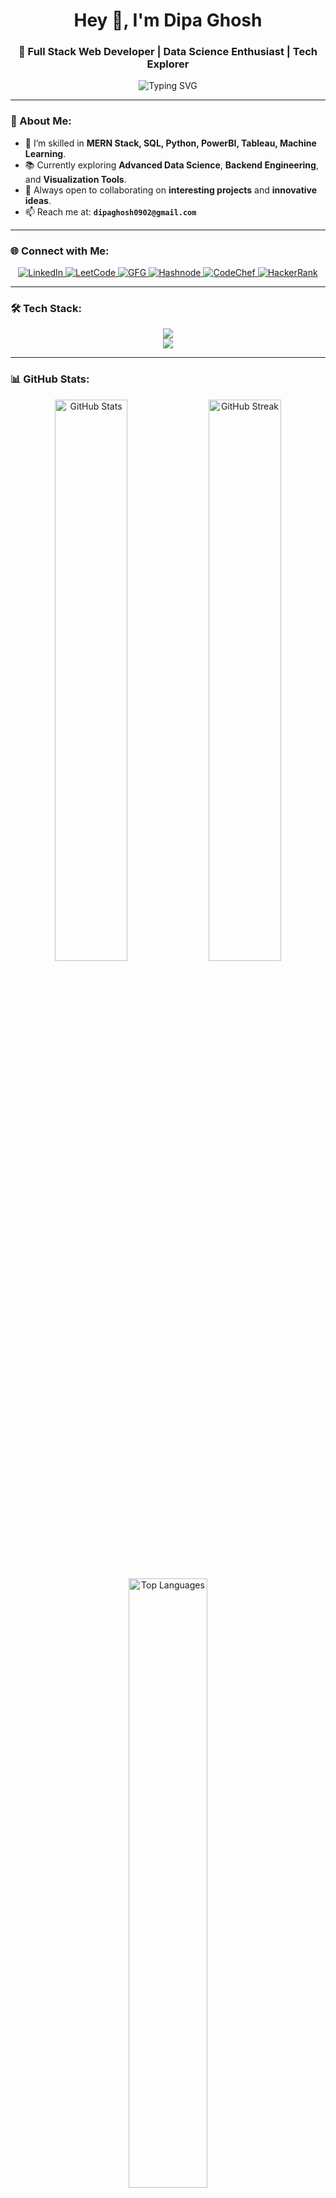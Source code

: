 <!-- Profile README.md -->

<h1 align="center">Hey 👋, I'm Dipa Ghosh</h1>
<h3 align="center">🚀 Full Stack Web Developer | Data Science Enthusiast | Tech Explorer</h3>

<p align="center">
  <img src="https://readme-typing-svg.demolab.com/?lines=Full+Stack+MERN+Developer;Data+Science+Aspirant;Machine+Learning+Explorer;Open+Source+Contributor&font=Fira+Code&center=true&width=500&height=45&color=0E75B6&vCenter=true&pause=1000" alt="Typing SVG" />
</p>

---

### 🚀 About Me:
- 🌱 I’m skilled in **MERN Stack, SQL, Python, PowerBI, Tableau, Machine Learning**.
- 📚 Currently exploring **Advanced Data Science**, **Backend Engineering**, and **Visualization Tools**.
- 🎯 Always open to collaborating on **interesting projects** and **innovative ideas**.
- 📫 Reach me at: **`dipaghosh0902@gmail.com`**

---

### 🌐 Connect with Me:
<p align="center">
  <a href="https://www.linkedin.com/in/dipa-ghosh-122041266/" target="_blank">
    <img src="https://img.shields.io/badge/LinkedIn-%230077B5.svg?style=for-the-badge&logo=linkedin&logoColor=white" alt="LinkedIn"/>
  </a>
  <a href="https://leetcode.com/u/dipa_4567/" target="_blank">
    <img src="https://img.shields.io/badge/LeetCode-%23FFA116.svg?style=for-the-badge&logo=leetcode&logoColor=white" alt="LeetCode"/>
  </a>
  <a href="https://www.geeksforgeeks.org/user/dipaghognr0/" target="_blank">
    <img src="https://img.shields.io/badge/GeeksforGeeks-14A800?style=for-the-badge&logo=geeksforgeeks&logoColor=white" alt="GFG"/>
  </a>
  <a href="https://hashnode.com/@dipa236" target="_blank">
    <img src="https://img.shields.io/badge/Hashnode-2962FF?style=for-the-badge&logo=hashnode&logoColor=white" alt="Hashnode"/>
  </a>
  <a href="https://www.codechef.com/users/dipa_44" target="_blank">
    <img src="https://img.shields.io/badge/CodeChef-5B4638?style=for-the-badge&logo=codechef&logoColor=white" alt="CodeChef"/>
  </a>
  <a href="https://www.hackerrank.com/dipaghosh0902" target="_blank">
    <img src="https://img.shields.io/badge/HackerRank-2EC866?style=for-the-badge&logo=hackerrank&logoColor=white" alt="HackerRank"/>
  </a>
</p>

---

### 🛠️ Tech Stack:
<p align="center">
  <img src="https://skillicons.dev/icons?i=html,css,js,react,nodejs,express,mongodb,mysql,python,java,linux,git,github,vscode" />
  <br/>
  <img src="https://skillicons.dev/icons?i=tableau,powerbi,pandas,scikit-learn,seaborn" />
</p>

---

### 📊 GitHub Stats:
<p align="center">
  <img src="https://github-readme-stats.vercel.app/api?username=dipa-ghosh11&show_icons=true&theme=tokyonight" alt="GitHub Stats" width="48%"/> 
  <img src="https://github-readme-streak-stats.herokuapp.com/?user=dipa-ghosh11&theme=tokyonight" alt="GitHub Streak" width="48%"/>
</p>

<p align="center">
  <img src="https://github-readme-stats.vercel.app/api/top-langs/?username=dipa-ghosh11&layout=compact&theme=tokyonight" alt="Top Languages" width="50%" />
</p>

---

### ✨ Fun Fact:
- 🔥 I love building real-world impactful projects.
- 🧠 "Learn, Build, Share" is my mantra.
- ☕ Fuel: Coffee + Code = ❤️

---

<p align="center">
  <img src="https://capsule-render.vercel.app/api?type=waving&color=0e75b6&height=150&section=footer" />
</p>
